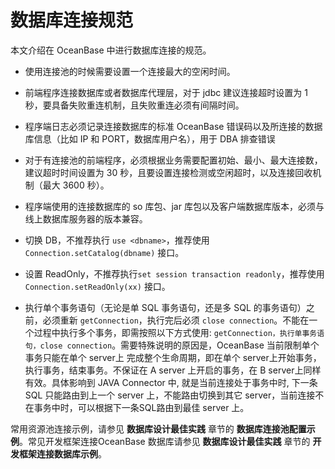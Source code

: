 # 数据库连接规范

本文介绍在 OceanBase 中进行数据库连接的规范。

* 使用连接池的时候需要设置一个连接最大的空闲时间。

* 前端程序连接数据库或者数据库代理层，对于 jdbc 建议连接超时设置为 1 秒，要具备失败重连机制，且失败重连必须有间隔时间。

* 程序端日志必须记录连接数据库的标准 OceanBase 错误码以及所连接的数据库信息（比如 IP 和 PORT，数据库用户名），用于 DBA 排查错误

* 对于有连接池的前端程序，必须根据业务需要配置初始、最小、最大连接数，建议超时时间设置为 30 秒，且要设置连接检测或空闲超时，以及连接回收机制（最大 3600 秒）。

* 程序端使用的连接数据库的 so 库包、jar 库包以及客户端数据库版本，必须与线上数据库服务器的版本兼容。

* 切换 DB，不推荐执行 `use <dbname>`，推荐使用 `Connection.setCatalog(dbname)` 接口。

* 设置 ReadOnly，不推荐执行`set session transaction readonly`，推荐使用 `Connection.setReadOnly(xx)` 接口。

* 执行单个事务语句（无论是单 SQL 事务语句，还是多 SQL 的事务语句）之前，必须重新 `getConnection`，执行完后必须 `close connection`。不能在一个过程中执行多个事务，即需按照以下方式使用: `getConnection，执行单事务语句，close connection`。需要特殊说明的原因是，OceanBase 当前限制单个事务只能在单个 server上 完成整个生命周期，即在单个 server上开始事务，执行事务，结束事务。不保证在 A server 上开启的事务，在 B server上同样有效。具体影响到 JAVA Connector 中, 就是当前连接处于事务中时, 下一条 SQL 只能路由到上一个 server 上，不能路由切换到其它 server，当前连接不在事务中时，可以根据下一条SQL路由到最佳 server 上。

常用资源池连接示例，请参见 **数据库设计最佳实践** 章节的 **数据库连接池配置示例**。常见开发框架连接OceanBase 数据库请参见 **数据库设计最佳实践** 章节的 **开发框架连接数据库示例**。
